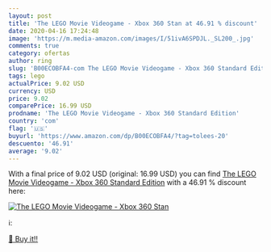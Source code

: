 ```yaml
---
layout: post
title: 'The LEGO Movie Videogame - Xbox 360 Stan at 46.91 % discount'
date: 2020-04-16 17:24:48
image: 'https://m.media-amazon.com/images/I/51ivA6SPDJL._SL200_.jpg'
comments: true
category: ofertas
author: ring
slug: 'B00ECOBFA4-com The LEGO Movie Videogame - Xbox 360 Standard Edition'
tags: lego
actualPrice: 9.02 USD
currency: USD
price: 9.02
comparePrice: 16.99 USD
prodname: 'The LEGO Movie Videogame - Xbox 360 Standard Edition'
country: 'com'
flag: '🇺🇸'
buyurl: 'https://www.amazon.com/dp/B00ECOBFA4/?tag=tolees-20'
descuento: '46.91'
average: '9.02'
---
```


With a final price of 9.02 USD (original: 16.99 USD) you can find [The LEGO Movie Videogame - Xbox 360 Standard Edition](https://www.amazon.com/dp/B00ECOBFA4/?tag=tolees-20) with a  46.91 % discount here:

[![The LEGO Movie Videogame - Xbox 360 Stan](https://m.media-amazon.com/images/I/51ivA6SPDJL._SL200_.jpg)](https://www.amazon.com/dp/B00ECOBFA4/?tag=tolees-20)

ℹ️:


[🛒 Buy it!!](https://www.amazon.com/dp/B00ECOBFA4/?tag=tolees-20)
